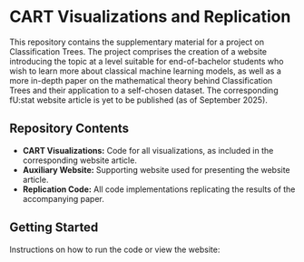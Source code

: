 # CART Visualizations and Replication

This repository contains the supplementary material for a project on Classification Trees. The project comprises the creation of a website introducing the topic at a level suitable for end-of-bachelor students who wish to learn more about classical machine learning models, as well as a more in-depth paper on the mathematical theory behind Classification Trees and their application to a self-chosen dataset. The corresponding fU:stat website article is yet to be published (as of September 2025).

## Repository Contents

- **CART Visualizations:** Code for all visualizations, as included in the corresponding website article.  
- **Auxiliary Website:** Supporting website used for presenting the website article. 
- **Replication Code:** All code implementations replicating the results of the accompanying paper.  

## Getting Started
Instructions on how to run the code or view the website:


  

